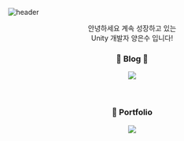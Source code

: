 ![header](https://capsule-render.vercel.app/api?type=Waving&color=gradient&height=300&section=header&text=Welcome&desc=EunSu's%20Profile%20&fontSize=70&animation=fadeIn&fontAlign=70&descAlign=80&descSize=30&fontAlignY=40)

<div align = "center"> 
 
안녕하세요 계속 성장하고 있는 <br>Unity 개발자 양은수 입니다!

###  📝 Blog 📝 
<a href="https://gamjada.tistory.com/?page=1">
  <img src="https://img.shields.io/badge/Tistory-000000?style=for-the-badge&logo=Tistory&logoColor=white">
</a>

<br>
<br>
<br>

###  :blue_book: Portfolio 
<a href="https://www.notion.so/Unity-11a544300ec6498f984abba69c4170ad">
  <img src="https://img.shields.io/badge/Notion-000000?style=for-the-badge&logo=Notion&logoColor=white" />
</a>


